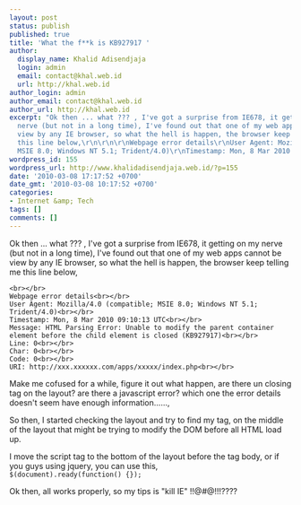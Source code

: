 ```yaml
---
layout: post
status: publish
published: true
title: 'What the f**k is KB927917 '
author:
  display_name: Khalid Adisendjaja
  login: admin
  email: contact@khal.web.id
  url: http://khal.web.id
author_login: admin
author_email: contact@khal.web.id
author_url: http://khal.web.id
excerpt: "Ok then ... what ??? , I've got a surprise from IE678, it getting on my
  nerve (but not in a long time), I've found out that one of my web apps cannot be
  view by any IE browser, so what the hell is happen, the browser keep telling me
  this line below,\r\n\r\n\r\nWebpage error details\r\nUser Agent: Mozilla/4.0 (compatible;
  MSIE 8.0; Windows NT 5.1; Trident/4.0)\r\nTimestamp: Mon, 8 Mar 2010 09:10:13 UTC"
wordpress_id: 155
wordpress_url: http://www.khalidadisendjaja.web.id/?p=155
date: '2010-03-08 17:17:52 +0700'
date_gmt: '2010-03-08 10:17:52 +0700'
categories:
- Internet &amp; Tech
tags: []
comments: []
---
```

Ok then ... what ??? , I've got a surprise from IE678, it getting on my nerve (but not in a long time), I've found out that one of my web apps cannot be view by any IE browser, so what the hell is happen, the browser keep telling me this line below,

    <br></br>
    Webpage error details<br></br>
    User Agent: Mozilla/4.0 (compatible; MSIE 8.0; Windows NT 5.1; Trident/4.0)<br></br>
    Timestamp: Mon, 8 Mar 2010 09:10:13 UTC<br></br>
    Message: HTML Parsing Error: Unable to modify the parent container element before the child element is closed (KB927917)<br></br>
    Line: 0<br></br>
    Char: 0<br></br>
    Code: 0<br></br>
    URI: http://xxx.xxxxxx.com/apps/xxxxx/index.php<br></br>

Make me cofused for a while, figure it out what happen, are there un closing tag on the layout? are there a javascript error? which one the error details doesn't seem have enough information......,

So then, I started checking the layout and try to find my <script></script> tag, on the middle of the layout that might be trying to modify the DOM before all HTML load up.

I move the script tag to the bottom of the layout before the tag body, or if you guys using jquery, you can use this,  
`$(document).ready(function() {});`

Ok then, all works properly, so my tips is "kill IE" !!@#@!!!????